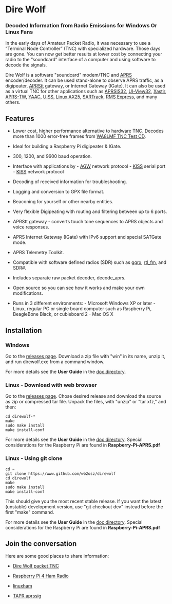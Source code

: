 
# Dire Wolf #

### Decoded Information from Radio Emissions for Windows Or Linux Fans ###

In the early days of Amateur Packet Radio, it was necessary to use a “Terminal Node Controller” (TNC) with specialized hardware.  Those days are gone.  You can now get better results at lower cost by connecting your radio to the “soundcard” interface of a computer and using software to decode the signals.
 
Dire Wolf is a software "soundcard" modem/TNC and [APRS](http://www.aprs.org/) encoder/decoder.   It can be used stand-alone to observe APRS traffic, as a digipeater, [APRStt](http://www.aprs.org/aprstt.html) gateway, or Internet Gateway (IGate).    It can also be used as a virtual TNC for other applications such as [APRSIS32](http://aprsisce.wikidot.com/), [UI-View32](http://www.ui-view.net/), [Xastir](http://xastir.org/index.php/Main_Page), [APRS-TW](http://aprstw.blandranch.net/), [YAAC](http://www.ka2ddo.org/ka2ddo/YAAC.html), [UISS](http://users.belgacom.net/hamradio/uiss.htm), [Linux AX25](http://www.linux-ax25.org/wiki/Main_Page), [SARTrack](http://www.sartrack.co.nz/index.html), [RMS Express](http://www.winlink.org/RMSExpress), and many others.
 
 
## Features ##

- Lower cost, higher performance alternative to hardware TNC.
Decodes more than 1000 error-free frames from [WA8LMF TNC Test CD](http://wa8lmf.net/TNCtest/).  

- Ideal for building a Raspberry Pi digipeater & IGate.

- 300, 1200, and 9600 baud operation.

- Interface with applications by
      - [AGW](http://uz7.ho.ua/includes/agwpeapi.htm) network protocol
      - [KISS](http://www.ax25.net/kiss.aspx) serial port
      - [KISS](http://www.ax25.net/kiss.aspx) network protocol
      
- Decoding of received information for troubleshooting.

- Logging and conversion to GPX file format.

- Beaconing for yourself or other nearby entities.

- Very flexible Digipeating with routing and filtering between up to 6 ports.

- APRStt gateway - converts touch tone sequences to APRS objects and voice responses.

- APRS Internet Gateway (IGate) with IPv6 support and special SATGate mode.

- APRS Telemetry Toolkit.

- Compatible with software defined radios (SDR) such as [gqrx](http://gqrx.dk/),  [rtl_fm](http://sdr.osmocom.org/trac/wiki/rtl-sdr), and SDR#.

- Includes separate raw packet decoder, decode_aprs.

- Open source so you can see how it works and make your own modifications.

- Runs in 3 different environments:
      - Microsoft Windows XP or later
      - Linux, regular PC or single board computer such as Raspberry Pi, BeagleBone Black, or cubieboard 2
      - Mac OS X
 
## Installation ##

### Windows ###

Go to the [releases page](https://github.com/wb2osz/direwolf/releases).   Download a zip file with "win" in its name, unzip it, and run direwolf.exe from a command window.

For more details see the **User Guide** in the [doc directory](https://github.com/wb2osz/direwolf/tree/master/doc).  


### Linux - Download with web browser ###

Go to the [releases page](https://github.com/wb2osz/direwolf/releases).  Chose desired release and download the source as zip or compressed tar file.  Unpack the files, with "unzip" or "tar xfz," and then:

	cd direwolf-*
	make
	sudo make install
	make install-conf

For more details see the **User Guide** in the [doc directory](https://github.com/wb2osz/direwolf/tree/master/doc).  Special considerations for the Raspberry Pi are found in **Raspberry-Pi-APRS.pdf**

### Linux - Using git clone ###

	cd ~
	git clone https://www.github.com/wb2osz/direwolf
	cd direwolf
	make
	sudo make install
	make install-conf

This should give you the most recent stable release.  If you want the latest (unstable) development version, use "git checkout dev" instead before the first "make" command.

For more details see the **User Guide** in the [doc directory](https://github.com/wb2osz/direwolf/tree/master/doc).  Special considerations for the Raspberry Pi are found in **Raspberry-Pi-APRS.pdf**

## Join the conversation  ##
 
Here are some good places to share information:

- [Dire Wolf packet TNC](https://groups.yahoo.com/neo/groups/direwolf_packet/info) 

- [Raspberry Pi 4 Ham Radio](https://groups.yahoo.com/neo/groups/Raspberry_Pi_4-Ham_RADIO/info)

- [linuxham](https://groups.yahoo.com/neo/groups/linuxham/info)

- [TAPR aprssig](http://www.tapr.org/pipermail/aprssig/)
 



